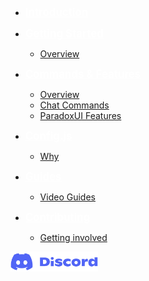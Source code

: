 -   <a href="#/documentation.md" title="Introduction" style="color: white; font-size: larger; font-weight: bolder">Introduction</a>

-   <a href="#" onclick="return false;" title="Getting Started" style="color: white; font-size: larger; font-weight: bolder">Getting Started</a>

    -   [Overview](gettingstarted.md "Overview")

-   <a href="#" onclick="return false;" title="Commands & Features" style="color: white; font-size: larger; font-weight: bolder">Commands & Features</a>

    -   [Overview](Commands_Features/overview.md "Overview")
    -   [Chat Commands](Commands_Features/chatcommands.md "Chat Commands")
    -   [ParadoxUI Features](Commands_Features/paradoxui.md "ParadoxUI")

-   <a href="#" onclick="return false;" title="Config.js" style="color: white; font-size: larger; font-weight: bolder">Config.js</a>

    - [Why](Configuration/why.md "Why")

-   <a href="#" onclick="return false;" title="Guides" style="color: white; font-size: larger; font-weight: bolder">Guides</a>

    -   [Video Guides](VideoGuides/tutorials.md "Video Tutorials")

-   <a href="#" onclick="return false;" title="Contributing" style="color: white; font-size: larger; font-weight: bolder">Contributing</a>

    -   [Getting involved](Contributing/gettinginvolved.md "Getting involved")

[<img src="./Media/Discord-logo.png" alt="Join our Discord server" width="140">](Support/support.md "Support")
